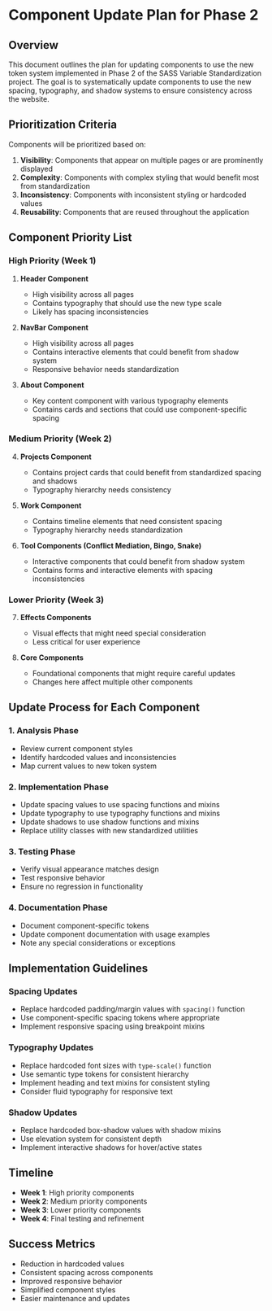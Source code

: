 # Component Update Plan for Phase 2

## Overview
This document outlines the plan for updating components to use the new token system implemented in Phase 2 of the SASS Variable Standardization project. The goal is to systematically update components to use the new spacing, typography, and shadow systems to ensure consistency across the website.

## Prioritization Criteria
Components will be prioritized based on:
1. **Visibility**: Components that appear on multiple pages or are prominently displayed
2. **Complexity**: Components with complex styling that would benefit most from standardization
3. **Inconsistency**: Components with inconsistent styling or hardcoded values
4. **Reusability**: Components that are reused throughout the application

## Component Priority List

### High Priority (Week 1)
1. **Header Component**
   - High visibility across all pages
   - Contains typography that should use the new type scale
   - Likely has spacing inconsistencies

2. **NavBar Component**
   - High visibility across all pages
   - Contains interactive elements that could benefit from shadow system
   - Responsive behavior needs standardization

3. **About Component**
   - Key content component with various typography elements
   - Contains cards and sections that could use component-specific spacing

### Medium Priority (Week 2)
4. **Projects Component**
   - Contains project cards that could benefit from standardized spacing and shadows
   - Typography hierarchy needs consistency

5. **Work Component**
   - Contains timeline elements that need consistent spacing
   - Typography hierarchy needs standardization

6. **Tool Components (Conflict Mediation, Bingo, Snake)**
   - Interactive components that could benefit from shadow system
   - Contains forms and interactive elements with spacing inconsistencies

### Lower Priority (Week 3)
7. **Effects Components**
   - Visual effects that might need special consideration
   - Less critical for user experience

8. **Core Components**
   - Foundational components that might require careful updates
   - Changes here affect multiple other components

## Update Process for Each Component

### 1. Analysis Phase
- Review current component styles
- Identify hardcoded values and inconsistencies
- Map current values to new token system

### 2. Implementation Phase
- Update spacing values to use spacing functions and mixins
- Update typography to use typography functions and mixins
- Update shadows to use shadow functions and mixins
- Replace utility classes with new standardized utilities

### 3. Testing Phase
- Verify visual appearance matches design
- Test responsive behavior
- Ensure no regression in functionality

### 4. Documentation Phase
- Document component-specific tokens
- Update component documentation with usage examples
- Note any special considerations or exceptions

## Implementation Guidelines

### Spacing Updates
- Replace hardcoded padding/margin values with `spacing()` function
- Use component-specific spacing tokens where appropriate
- Implement responsive spacing using breakpoint mixins

### Typography Updates
- Replace hardcoded font sizes with `type-scale()` function
- Use semantic type tokens for consistent hierarchy
- Implement heading and text mixins for consistent styling
- Consider fluid typography for responsive text

### Shadow Updates
- Replace hardcoded box-shadow values with shadow mixins
- Use elevation system for consistent depth
- Implement interactive shadows for hover/active states

## Timeline
- **Week 1**: High priority components
- **Week 2**: Medium priority components
- **Week 3**: Lower priority components
- **Week 4**: Final testing and refinement

## Success Metrics
- Reduction in hardcoded values
- Consistent spacing across components
- Improved responsive behavior
- Simplified component styles
- Easier maintenance and updates 